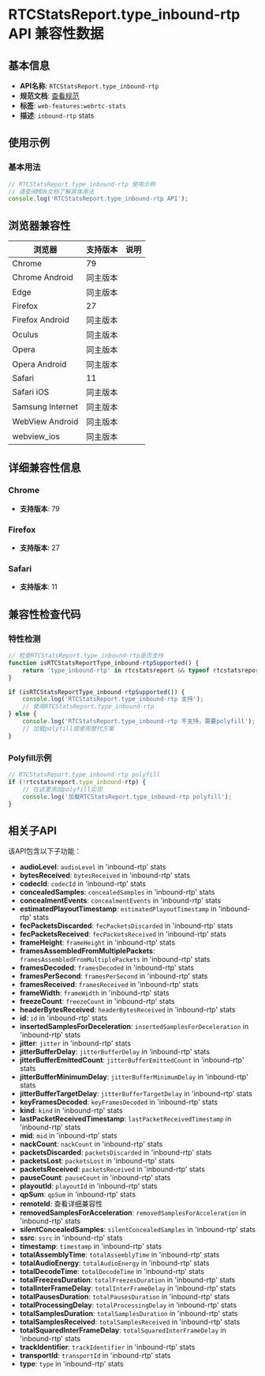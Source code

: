 # RTCStatsReport.type_inbound-rtp API 兼容性数据

## 基本信息

- **API名称**: `RTCStatsReport.type_inbound-rtp`
- **规范文档**: [查看规范](https://w3c.github.io/webrtc-stats/#dom-rtcstatstype-inbound-rtp)
- **标签**: `web-features:webrtc-stats`
- **描述**: `inbound-rtp` stats

## 使用示例

### 基本用法

```javascript
// RTCStatsReport.type_inbound-rtp 使用示例
// 请查阅MDN文档了解具体用法
console.log('RTCStatsReport.type_inbound-rtp API');
```

## 浏览器兼容性

| 浏览器 | 支持版本 | 说明 |
|--------|----------|------|
| Chrome | 79 |  |
| Chrome Android | 同主版本 |  |
| Edge | 同主版本 |  |
| Firefox | 27 |  |
| Firefox Android | 同主版本 |  |
| Oculus | 同主版本 |  |
| Opera | 同主版本 |  |
| Opera Android | 同主版本 |  |
| Safari | 11 |  |
| Safari iOS | 同主版本 |  |
| Samsung Internet | 同主版本 |  |
| WebView Android | 同主版本 |  |
| webview_ios | 同主版本 |  |

## 详细兼容性信息

### Chrome

- **支持版本**: 79

### Firefox

- **支持版本**: 27

### Safari

- **支持版本**: 11

## 兼容性检查代码

### 特性检测

```javascript
// 检查RTCStatsReport.type_inbound-rtp是否支持
function isRTCStatsReportType_inbound-rtpSupported() {
    return 'type_inbound-rtp' in rtcstatsreport && typeof rtcstatsreport.type_inbound-rtp === 'function';
}

if (isRTCStatsReportType_inbound-rtpSupported()) {
    console.log('RTCStatsReport.type_inbound-rtp 支持');
    // 使用RTCStatsReport.type_inbound-rtp
} else {
    console.log('RTCStatsReport.type_inbound-rtp 不支持，需要polyfill');
    // 加载polyfill或使用替代方案
}
```

### Polyfill示例

```javascript
// RTCStatsReport.type_inbound-rtp polyfill
if (!rtcstatsreport.type_inbound-rtp) {
    // 在这里添加polyfill实现
    console.log('加载RTCStatsReport.type_inbound-rtp polyfill');
}
```

## 相关子API

该API包含以下子功能：

- **audioLevel**: `audioLevel` in 'inbound-rtp' stats
- **bytesReceived**: `bytesReceived` in 'inbound-rtp' stats
- **codecId**: `codecId` in 'inbound-rtp' stats
- **concealedSamples**: `concealedSamples` in 'inbound-rtp' stats
- **concealmentEvents**: `concealmentEvents` in 'inbound-rtp' stats
- **estimatedPlayoutTimestamp**: `estimatedPlayoutTimestamp` in 'inbound-rtp' stats
- **fecPacketsDiscarded**: `fecPacketsDiscarded` in 'inbound-rtp' stats
- **fecPacketsReceived**: `fecPacketsReceived` in 'inbound-rtp' stats
- **frameHeight**: `frameHeight` in 'inbound-rtp' stats
- **framesAssembledFromMultiplePackets**: `framesAssembledFromMultiplePackets` in 'inbound-rtp' stats
- **framesDecoded**: `framesDecoded` in 'inbound-rtp' stats
- **framesPerSecond**: `framesPerSecond` in 'inbound-rtp' stats
- **framesReceived**: `framesReceived` in 'inbound-rtp' stats
- **frameWidth**: `frameWidth` in 'inbound-rtp' stats
- **freezeCount**: `freezeCount` in 'inbound-rtp' stats
- **headerBytesReceived**: `headerBytesReceived` in 'inbound-rtp' stats
- **id**: `id` in 'inbound-rtp' stats
- **insertedSamplesForDeceleration**: `insertedSamplesForDeceleration` in 'inbound-rtp' stats
- **jitter**: `jitter` in 'inbound-rtp' stats
- **jitterBufferDelay**: `jitterBufferDelay` in 'inbound-rtp' stats
- **jitterBufferEmittedCount**: `jitterBufferEmittedCount` in 'inbound-rtp' stats
- **jitterBufferMinimumDelay**: `jitterBufferMinimumDelay` in 'inbound-rtp' stats
- **jitterBufferTargetDelay**: `jitterBufferTargetDelay` in 'inbound-rtp' stats
- **keyFramesDecoded**: `keyFramesDecoded` in 'inbound-rtp' stats
- **kind**: `kind` in 'inbound-rtp' stats
- **lastPacketReceivedTimestamp**: `lastPacketReceivedTimestamp` in 'inbound-rtp' stats
- **mid**: `mid` in 'inbound-rtp' stats
- **nackCount**: `nackCount` in 'inbound-rtp' stats
- **packetsDiscarded**: `packetsDiscarded` in 'inbound-rtp' stats
- **packetsLost**: `packetsLost` in 'inbound-rtp' stats
- **packetsReceived**: `packetsReceived` in 'inbound-rtp' stats
- **pauseCount**: `pauseCount` in 'inbound-rtp' stats
- **playoutId**: `playoutId` in 'inbound-rtp' stats
- **qpSum**: `qpSum` in 'inbound-rtp' stats
- **remoteId**: 查看详细兼容性
- **removedSamplesForAcceleration**: `removedSamplesForAcceleration` in 'inbound-rtp' stats
- **silentConcealedSamples**: `silentConcealedSamples` in 'inbound-rtp' stats
- **ssrc**: `ssrc` in 'inbound-rtp' stats
- **timestamp**: `timestamp` in 'inbound-rtp' stats
- **totalAssemblyTime**: `totalAssemblyTime` in 'inbound-rtp' stats
- **totalAudioEnergy**: `totalAudioEnergy` in 'inbound-rtp' stats
- **totalDecodeTime**: `totalDecodeTime` in 'inbound-rtp' stats
- **totalFreezesDuration**: `totalFreezesDuration` in 'inbound-rtp' stats
- **totalInterFrameDelay**: `totalInterFrameDelay` in 'inbound-rtp' stats
- **totalPausesDuration**: `totalPausesDuration` in 'inbound-rtp' stats
- **totalProcessingDelay**: `totalProcessingDelay` in 'inbound-rtp' stats
- **totalSamplesDuration**: `totalSamplesDuration` in 'inbound-rtp' stats
- **totalSamplesReceived**: `totalSamplesReceived` in 'inbound-rtp' stats
- **totalSquaredInterFrameDelay**: `totalSquaredInterFrameDelay` in 'inbound-rtp' stats
- **trackIdentifier**: `trackIdentifier` in 'inbound-rtp' stats
- **transportId**: `transportId` in 'inbound-rtp' stats
- **type**: `type` in 'inbound-rtp' stats

